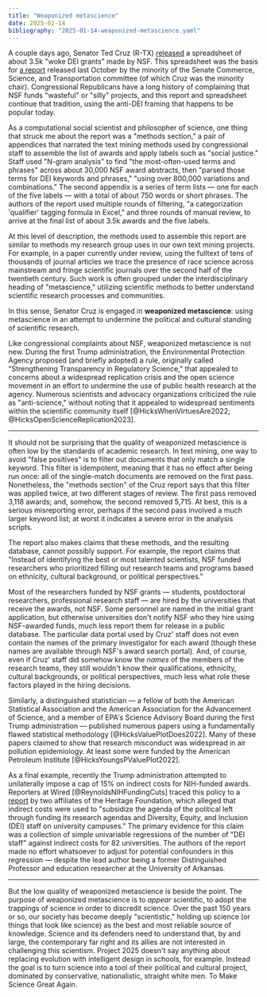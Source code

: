 ```yaml
---
title: "Weaponized metascience"
date: 2025-02-14
bibliography: "2025-01-14-weaponized-metascience.yaml"
---
```


A couple days ago, Senator Ted Cruz (R-TX) [released](https://www.commerce.senate.gov/2025/2/cruz-led-investigation-uncovers-2-billion-in-woke-dei-grants-at-nsf-releases-full-database) a spreadsheet of about 3.5k "woke DEI grants" made by NSF. This spreadsheet was the basis for [a report](https://www.commerce.senate.gov/services/files/4BD2D522-2092-4246-91A5-58EEF99750BC) released last October by the minority of the Senate Commerce, Science, and Transportation committee (of which Cruz was the minority chair).  Congressional Republicans have a long history of complaining that NSF funds "wasteful" or "silly" projects, and this report and spreadsheet continue that tradition, using the anti-DEI framing that happens to be popular today. 

As a computational social scientist and philosopher of science, one thing that struck me about the report was a "methods section," a pair of appendices that narrated the text mining methods used by congressional staff to assemble the list of awards and apply labels such as "social justice." Staff used "N-gram analysis" to find "the most-often-used terms and phrases" across about 30,000 NSF award abstracts, then "parsed those terms for DEI keywords and phrases," "using over 800,000 variations and combinations."  The second appendix is a series of term lists — one for each of the five labels — with a total of about 750 words or short phrases. The authors of the report used multiple rounds of filtering, "a categorization 'qualifier' tagging formula in Excel," and three rounds of manual review, to arrive at the final list of about 3.5k awards and the five labels. 

At this level of description, the methods used to assemble this report are similar to methods my research group uses in our own text mining projects. For example, in a paper currently under review, using the fulltext of tens of thousands of journal articles we trace the presence of race science across mainstream and fringe scientific journals over the second half of the twentieth century. Such work is often grouped under the interdisciplinary heading of "metascience," utilizing scientific methods to better understand scientific research processes and communities. 

In this sense, Senator Cruz is engaged in **weaponized metascience**: using metascience in an attempt to undermine the political and cultural standing of scientific research. 

Like congressional complaints about NSF, weaponized metascience is not new. During the first Trump administration, the Environmental Protection Agency proposed (and briefly adopted) a rule, originally called "Strengthening Transparency in Regulatory Science," that appealed to concerns about a widespread replication crisis and the open science movement in an effort to undermine the use of public health research at the agency. Numerous scientists and advocacy organizations criticized the rule as "anti-science," without noting that it appealed to widespread sentiments within the scientific community itself [@HicksWhenVirtuesAre2022; @HicksOpenScienceReplication2023]. 

---

It should not be surprising that the quality of weaponized metascience is often low by the standards of academic research.  In text mining, one way to avoid "false positives" is to filter out documents that only match a single keyword.  This filter is idempotent, meaning that it has no effect after being run once: all of the single-match documents are removed on the first pass. Nonetheless, the "methods section" of the Cruz report says that this filter was applied twice, at two different stages of review. The first pass removed 3,118 awards; and, somehow, the second removed 5,715. At best, this is a serious misreporting error, perhaps if the second pass involved a much larger keyword list; at worst it indicates a severe error in the analysis scripts. 

The report also makes claims that these methods, and the resulting database, cannot possibly support. For example, the report claims that "Instead of identifying the best or most talented scientists, NSF funded researchers who prioritized filling out research teams and programs based on ethnicity, cultural background, or political perspectives."  

Most of the researchers funded by NSF grants — students, postdoctoral researchers, professional research staff — are hired by the universities that receive the awards, not NSF.  Some personnel are named in the initial grant application, but otherwise universities don't notify NSF who they hire using NSF-awarded funds, much less report them for release in a public database. The particular data portal used by Cruz' staff does not even contain the names of the primary investigator for each award (though these names are available through NSF's award search portal). And, of course, even if Cruz' staff did somehow know the *names* of the members of the research teams, they still wouldn't know their qualifications, ethnicity, cultural backgrounds, or political perspectives, much less what role these factors played in the hiring decisions. 

Similarly, a distinguished statistician — a fellow of both the American Statistical Association and the American Association for the Advancement of Science, and a member of EPA's Science Advisory Board during the first Trump administration — published numerous papers using a fundamentally flawed statistical methodology [@HicksValuePlotDoes2022]. Many of these papers claimed to show that research misconduct was widespread in air pollution epidemiology.  At least some were funded by the American Petroleum Institute [@HicksYoungsPValuePlot2022]. 

As a final example, recently the Trump administration attempted to unilaterally impose a cap of 15% on indirect costs for NIH-funded awards. Reporters at Wired [@ReynoldsNIHFundingCuts] traced this policy to a [report](https://www.heritage.org/education/report/indirect-costs-how-taxpayers-subsidize-university-nonsense) by two affiliates of the Heritage Foundation, which alleged that indirect costs were used to "subsidize the agenda of the political left through funding its research agendas and Diversity, Equity, and Inclusion (DEI) staff on university campuses."  The primary evidence for this claim was a collection of simple univariable regressions of the number of "DEI staff" against indirect costs for 82 universities. The authors of the report made no effort whatsoever to adjust for potential confounders in this regression — despite the lead author being a former Distinguished Professor and education researcher at the University of Arkansas. 

---

But the low quality of weaponized metascience is beside the point. The purpose of weaponized metascience is to *appear* scientific, to adopt the trappings of science in order to discredit science. Over the past 150 years or so, our society has become deeply "scientistic," holding up science (or things that look like science) as the best and most reliable source of knowledge. Science and its defenders need to understand that, by and large, the contemporary far right and its allies are not interested in challenging this scientism. Project 2025 doesn't say anything about replacing evolution with intelligent design in schools, for example. Instead the goal is to turn science into a tool of their political and cultural project, dominated by conservative, nationalistic, straight white men.  To Make Science Great Again. 


